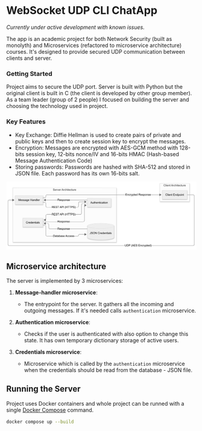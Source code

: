 # WebSocket UDP CLI ChatApp
*Currently under active development with known issues.*

The app is an academic project for both Network Security (built as monolyth) and Microservices (refactored to microservice architecture) courses. It's designed to provide secured UDP communication between clients and server.

### Getting Started
Project aims to secure the UDP port. Server is built with Python but the original client is built in C (the client is developed by other group member). As a team leader (group of 2 people) I focused on building the server and choosing the technology used in project.

### Key Features

- Key Exchange: Diffie Hellman is used to create pairs of private and public keys and then to create session key to encrypt the messages.
- Encryption: Messages are encrypted with AES-GCM method with 128-bits session key, 12-bits nonce/IV and 16-bits HMAC (Hash-based Message Authentication Code) 
- Storing passwords: Passwords are hashed with SHA-512 and stored in JSON file. Each password has its own 16-bits salt. 

![Architecture diagram](docs/Architecture-diagram.png)

## Microservice architecture
The server is implemented by 3 microservices:

1. **Message-handler microservice**:
   - The entrypoint for the server. It gathers all the incoming and outgoing messages. If it's needed calls `authentication` microservice.

2. **Authentication microservice**:
   - Checks if the user is authenticated with also option to change this state. It has own temporary dictionary storage of active users.

3. **Credentials microservice**:
   - Microservice which is called by the `authentication` microservice when the credentials should be read from the database - JSON file.

## Running the Server
Project uses Docker containers and whole project can be runned with a single [Docker Compose](https://github.com/docker/compose) command.
   ```bash
   docker compose up --build
   ```